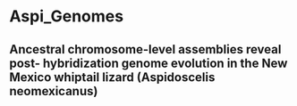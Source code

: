 # Aspi_Genomes

## Ancestral chromosome-level assemblies reveal post- hybridization genome evolution in the New Mexico whiptail lizard (Aspidoscelis neomexicanus)
